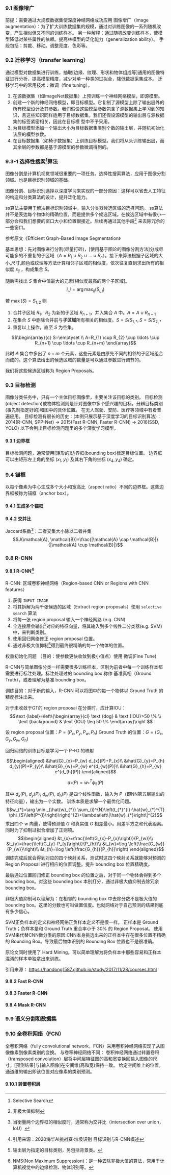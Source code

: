 
### 9.1 图像增广
前提：需要通过⼤规模数据集使深度神经⽹络成功应⽤
图像增⼴（image augmentation）：为了扩⼤训练数据集的规模，通过对训练图像的⼀系列随机改变，产⽣相似但⼜不同的训练样本。
另一种解释：通过随机改变训练样本，使模型降低对某些属性的依赖。提⾼林模型的泛化能⼒（generalization ability）。
手段包括：剪裁、移动。调整亮度、色彩等。

### 9.2 迁移学习（transfer learning）
通过模型对数据集进行训练，抽取[边缘、纹理、形状和物体组成等]通⽤的图像特征进行分析，提高模型精度，减少对单一种类的过拟合，降低数据采集成本。
迁移学习中的常用技术：微调（fine tuning）。
1. 在源数据集（如ImageNet数据集）上预训练⼀个神经⽹络模型，即源模型。
2. 创建⼀个新的神经⽹络模型，即⽬标模型。它复制了源模型上除了输出层外的所有模型设计及其参数。我们假设这些模型参数包含了源数据集上学习到的知识，且这些知识同样适⽤于⽬标数据集。我们还假设源模型的输出层与源数据集的标签紧密相关，因此在⽬标模 型中不予采⽤。
3. 为⽬标模型添加⼀个输出⼤小为⽬标数据集类别个数的输出层，并随机初始化该层的模型参数。
4. 在⽬标数据集（如椅⼦数据集）上训练⽬标模型。我们将从头训练输出层，而其余层的参数都是基于源模型的参数微调得到的。

### 9.3-1 选择性搜索[^ss]算法
图像分割是计算机视觉领域很重要的一项任务。选择性搜索算法，应用于图像分割领域。也是目标识别领域的基础。

图像分割、目标识别选择以深度学习来实现的一部分原因：这样可以省去人工特征的构造和分类算法的设计，提升泛化能力。

ss算法主要用于解决目标识别领域中，输入分类器候选区域的选择问题。
ss算法并不是表达每个物体的精确位置，而是提供多个候选区域。在候选区域中有很小一部分会和我们想要的窗口大小和位置很接近。后续再通过其他手段[^其他手段] 来去除冗余的一些窗口。

参考原文《Efficient Graph-Based Image Segmentation》

基本思想：先对图像进行分割(尽量打碎)，[使用基于图论的图像分割方法]分成尽可能多的不重复的子区域（$A=R_{1} \cup R_{2} \cup \ldots \cup R_{n}$）。接下来算法根据子区域的大小,尺寸,颜色或纹理等方法计算相邻子区域的相似度，依次往复直到求出所有的相似度 $s_{ij}$ ，构成集合 $S$。

随后需找出 $S$ 集合中值最大的元素[相似度最高的两个子区域]。
$$ i, j=\arg \max_{ij} \left(S_{i, j}\right)$$

若 $\max(S) = S_{1,2}$ 则
1. 合并子区域 $R_1$，$R_2$ 为新的子区域 $R_{n+1}$，并入集合 $A$ 中。$A=A \cup R_{n+1}$
2. 在集合 $S$ 中删除合并前与**子区域**所有相关的相似度。$S=S/ S_{1, *}, S=S/S_{2, *}$
3. 重复以上操作，直至 $S$ 为空集。

$$\begin{array}{c}
S=\emptyset \\
A=R_{1} \cup R_{2} \cup \ldots \cup R_{n+1} \cup \ldots \cup R_{n+m}
\end{array}$$

此时 $A$ 集合中多出了 $n+m$ 个元素，这些元素是由原先不同的相邻的子区域组合而成的。这个算法给出的候选区域的数量是可以通过参数进行调节的。

我们将这些候选区域称为 Region Proposals。

[^ss]: Selective Search
[^其他手段]: 非极大值抑制

### 9.3 ⽬标检测
图像分类任务中，只有一个主体目标图像里，主要关注该目标的类别。
目标检测(object detection)或物体检测则是针对图像中多个感兴趣的目标，分辨目标类别(事先制指定好的)和图中的具体位置。
在无人驾驶、安防、医疗等领域中有着普遍应用。
目标检测有很长的历史：(本例只展示基于深度学习的目标识别算法)：
2014(R-CNN, SPP-Net) -> 2015(Fast R-CNN, Faster R-CNN) -> 2016(SSD, YOLO)
以下会列出⽬标检测问题⾥的多个深度学习模型。

#### 9.3.1 边界框
目标检测问题，通常使用[矩形的]边界框(bounding box)标定目标位置。
边界框可以由矩形左上角的坐标 $(x_1,y_1)$ 及其右下角的坐标 $(x_4, y_4)$ 确定。

### 9.4 锚框
以每个像素为中⼼⽣成多个⼤小和宽⾼⽐（aspect ratio）不同的边界框。这些边界框被称为锚框（anchor box）。
#### 9.4.1 ⽣成多个锚框

#### 9.4.2 交并⽐
Jaccard系数[^IoU]：⼆者交集⼤小除以⼆者并集
$$J(\mathcal{A}, \mathcal{B})=\frac{|\mathcal{A} \cap \mathcal{B}|}{|\mathcal{A} \cup \mathcal{B}|}$$
[^IoU]: 当衡量两个边界框的相似度时，通常称为交并⽐（intersection over union，IoU）
### 9.8 R-CNN
#### 9.8.1 R-CNN[^R-CNN]
R-CNN: 区域卷积神经⽹络（Region-based CNN or Regions with CNN features）
1. 获得 `INPUT IMAGE` 
2. 将其拆解为两千张候选的区域（Extract region proposals）使用 `selective search` 算法
3. 将每一张 region proposal 输入一个神经网路 (e.g. CNN)
4. 全连接层会输出[^OUTPUT]对应的特征向量，将其输入到多个线性二分类器(e.g. SVM)中，来判断类别。
5. 使用回归网络修正 region proposal 位置。
6. 通过非极大值抑制[^NMS]得到最终很精确的每一个物体的位置。

权重初始化问题
（目的：使参数更快收敛到极小值点）使用 微调(Fine Tune) 

R-CNN与简单图像分类一样需要很多训练样本，区别为前者中每一个训练样本都需要进行标注处理。标注处理过的 bounding box 称作 基准真相（Ground Truth），或者理解为基准 bounding box。

训练目的：对于新的输入，R-CNN 可以将图中的每一个物体以 Ground Truth 的精度标注出来。

对于未收敛于GT的 region proposal 在分类时，应计算IOU：
$$\text {label}=\left\{\begin{array}{cl}
\text {dog} & \text {IOU}>50 \% \\
\text {background} & \text {IOU} \leq 50 \%
\end{array}\right.$$

设 region proposal 位置：$P=\left(P_{x}, P_{y}, P_{w}, P_{h}\right)$
Ground Truth 的位置：$G=\left(G_{x}, G_{y}, G_{w}, G_{h}\right)$

回归网络的训练目标是学习一个 P->G 的映射

$$\begin{aligned}
&\hat{G}_{x}=P_{w} d_{x}(P)+P_{x}\\
&\hat{G}_{y}=P_{h} d_{y}(P)+P_{y}\\
&\hat{G}_{w}=P_{w} e^{d_{w}(P)}\\
&\hat{G}_{h}=P_{w} e^{d_{h}(P)}
\end{aligned}$$

$$d_{*}(P)=w_{*}^{T} \phi_{5}(P)$$

其中 $d_{x}(P)$, $d_{y}(P)$, $d_{w}(P)$, $d_{h}(P)$ 是四个线性函数，输入为 $P$（即NN第五层输出的特征向量），输出为一个实数。
训练本质是求解一个最优化问题。
$$w_{*}=\arg \min _{\hat{w}_{*}} \sum_{i}^{N}\left(t_{*}^{i}-\hat{w}_{*}^{T} \phi_{5}\left(P^{i}\right)\right)^{2}+\lambda\left\|\hat{w}_{*}\right\|^{2}$$
求出四个 $w$ 向量，使得预测值 $G$ 和真实值 $G$ 相差最小。用差平方之和代表距离。同时为了抑制过拟合增加了正则项。
$$\begin{aligned}
&t_{x}=\frac{\left(G_{x}-P_{x}\right)}{P_{w}}\\
&t_{y}=\frac{\left(G_{y}-P_{y}\right)}{P_{h}}\\
&t_{w}=\log \left(\frac{G_{w}}{P_{w}}\right)\\
&t_{h}=\log \left(\frac{G_{h}}{P_{h}}\right)
\end{aligned}$$
训练完成后就会得到对应的四个映射关系，测试时这四个映射关系就能够对预测的 Region Proposal 进行相应的位置调整。提升 bounding box 位置精确度。

最后通过位置回归修正 bounding box 的位置之后，对于同一个物体会得到多个 bounding box。对这些 bounding box 本别打分，通过非极大值抑制去除冗余 bounding box。

非极大值抑制可以理解为：在相邻的 bounding box 中去除分数不是极大值的 bounding box。这里的分数也可叫做置信度。也就网络对于自己预测的结果到底有多少信心。

SVM正负样本的定义和神经网络正负样本定义不是很一样。
正样本是 Ground Truth；负样本是和 Ground Truth 重合率小于 30% 的 Region Proposal。
使用SVM来代替CNN做分类的原因:CNN本身挑选出来的正样本中存在很多位置不精确的 Bounding Box。导致最后物体识别的 Bounding Box 位置也不是很准确。

原论文同时使用了 Hard Mining。可以简单理解为将负样本中那些容易和正样本混淆的样本单独拿出来训练。

引用来源：
https://handong1587.github.io/study/2017/11/28/courses.html

[^R-CNN]: 引用来源：2020海华AI挑战赛·垃圾识别 目标识别与R-CNN概述
[^OUTPUT]: 输出层为指定的目标类别，另包括背景类。
[^NMS]: NMS(Non Maximum Suppression)：是一种去除非极大值的算法，常用于计算机视觉中的边缘检测、物体识别等。


#### 9.8.2 Fast R-CNN
#### 9.8.3 Faster R-CNN
#### 9.8.4 Mask R-CNN

### 9.9 语义分割和数据集

### 9.10 全卷积⽹络（FCN）
全卷积⽹络（fully convolutional network，FCN）采⽤卷积神经⽹络实现了从图像像素到像素类别的变换。
与卷积神经网络不同：
卷积神经⽹络通过转置卷积（transposed convolution）层将中间层特征图的⾼和宽变换回输⼊图像的尺⼨，[预测结果]与[输⼊图像]在空间维(⾼和宽)保持一致。
给定空间维上的位置，通道维的输出即该位置对应像素的类别预测。

#### 9.10.1 转置卷积层